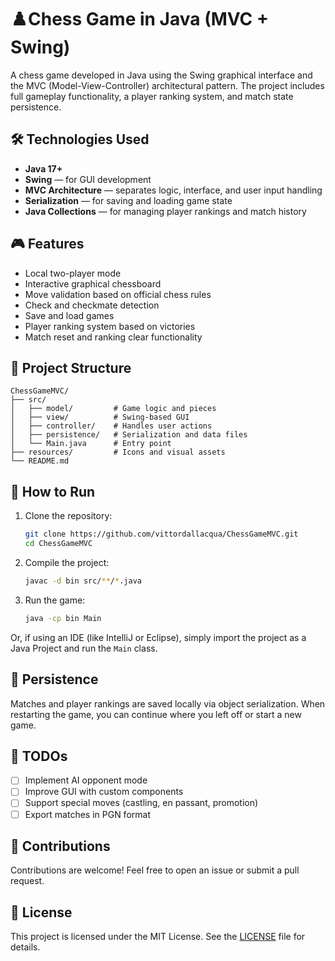 
# ♟️Chess Game in Java (MVC + Swing) 

A chess game developed in Java using the Swing graphical interface and the MVC (Model-View-Controller) architectural pattern. The project includes full gameplay functionality, a player ranking system, and match state persistence.

## 🛠️ Technologies Used

- **Java 17+**
- **Swing** — for GUI development
- **MVC Architecture** — separates logic, interface, and user input handling
- **Serialization** — for saving and loading game state
- **Java Collections** — for managing player rankings and match history

## 🎮 Features

- Local two-player mode
- Interactive graphical chessboard
- Move validation based on official chess rules
- Check and checkmate detection
- Save and load games
- Player ranking system based on victories
- Match reset and ranking clear functionality

## 📁 Project Structure

```
ChessGameMVC/
├── src/
│   ├── model/         # Game logic and pieces
│   ├── view/          # Swing-based GUI
│   ├── controller/    # Handles user actions
│   ├── persistence/   # Serialization and data files
│   └── Main.java      # Entry point
├── resources/         # Icons and visual assets
└── README.md
```

## 🚀 How to Run

1. Clone the repository:
   ```bash
   git clone https://github.com/vittordallacqua/ChessGameMVC.git
   cd ChessGameMVC
   ```

2. Compile the project:
   ```bash
   javac -d bin src/**/*.java
   ```

3. Run the game:
   ```bash
   java -cp bin Main
   ```

Or, if using an IDE (like IntelliJ or Eclipse), simply import the project as a Java Project and run the `Main` class.

## 💾 Persistence

Matches and player rankings are saved locally via object serialization. When restarting the game, you can continue where you left off or start a new game.

## 📌 TODOs

- [ ] Implement AI opponent mode
- [ ] Improve GUI with custom components
- [ ] Support special moves (castling, en passant, promotion)
- [ ] Export matches in PGN format

## 🤝 Contributions

Contributions are welcome! Feel free to open an issue or submit a pull request.

## 📄 License

This project is licensed under the MIT License. See the [LICENSE](LICENSE) file for details.
